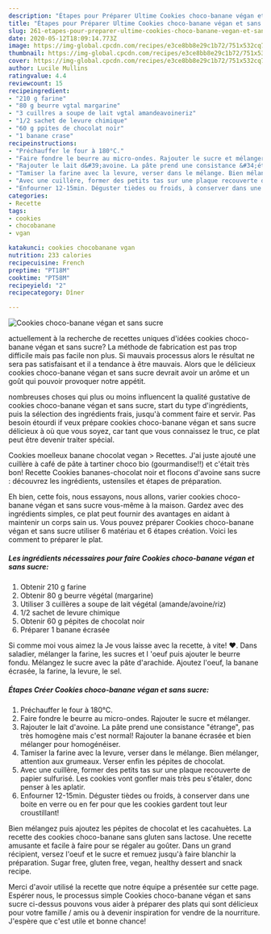 ```yaml
---
description: "Étapes pour Préparer Ultime Cookies choco-banane végan et sans sucre"
title: "Étapes pour Préparer Ultime Cookies choco-banane végan et sans sucre"
slug: 261-etapes-pour-preparer-ultime-cookies-choco-banane-vegan-et-sans-sucre
date: 2020-05-12T18:09:14.773Z
image: https://img-global.cpcdn.com/recipes/e3ce8bb8e29c1b72/751x532cq70/cookies-choco-banane-vegan-et-sans-sucre-photo-principale-de-la-recette.jpg
thumbnail: https://img-global.cpcdn.com/recipes/e3ce8bb8e29c1b72/751x532cq70/cookies-choco-banane-vegan-et-sans-sucre-photo-principale-de-la-recette.jpg
cover: https://img-global.cpcdn.com/recipes/e3ce8bb8e29c1b72/751x532cq70/cookies-choco-banane-vegan-et-sans-sucre-photo-principale-de-la-recette.jpg
author: Lucile Mullins
ratingvalue: 4.4
reviewcount: 15
recipeingredient:
- "210 g farine"
- "80 g beurre vgtal margarine"
- "3 cuillres a soupe de lait vgtal amandeavoineriz"
- "1/2 sachet de levure chimique"
- "60 g ppites de chocolat noir"
- "1 banane crase"
recipeinstructions:
- "Préchauffer le four à 180°C."
- "Faire fondre le beurre au micro-ondes. Rajouter le sucre et mélanger."
- "Rajouter le lait d&#39;avoine. La pâte prend une consistance &#34;étrange&#34;, pas très homogène mais c&#39;est normal! Rajouter la banane écrasée et bien mélanger pour homogénéiser."
- "Tamiser la farine avec la levure, verser dans le mélange. Bien mélanger, attention aux grumeaux. Verser enfin les pépites de chocolat."
- "Avec une cuillère, former des petits tas sur une plaque recouverte de papier sulfurisé. Les cookies vont gonfler mais très peu s&#39;étaler, donc penser à les aplatir."
- "Enfourner 12-15min. Déguster tièdes ou froids, à conserver dans une boite en verre ou en fer pour que les cookies gardent tout leur croustillant!"
categories:
- Recette
tags:
- cookies
- chocobanane
- vgan

katakunci: cookies chocobanane vgan 
nutrition: 233 calories
recipecuisine: French
preptime: "PT18M"
cooktime: "PT58M"
recipeyield: "2"
recipecategory: Dîner

---
```



![Cookies choco-banane végan et sans sucre](https://img-global.cpcdn.com/recipes/e3ce8bb8e29c1b72/751x532cq70/cookies-choco-banane-vegan-et-sans-sucre-photo-principale-de-la-recette.jpg)

actuellement à la recherche de recettes uniques d'idées cookies choco-banane végan et sans sucre? La méthode de fabrication est pas trop difficile mais pas facile non plus. Si mauvais processus alors le résultat ne sera pas satisfaisant et il a tendance à être mauvais. Alors que le délicieux cookies choco-banane végan et sans sucre devrait avoir un arôme et un goût qui pouvoir provoquer notre appétit.

nombreuses choses qui plus ou moins influencent la qualité gustative de cookies choco-banane végan et sans sucre, start du type d'ingrédients, puis la sélection des ingrédients frais, jusqu'à comment faire et servir. Pas besoin étourdi if veux prépare cookies choco-banane végan et sans sucre délicieux à où que vous soyez, car tant que vous connaissez le truc, ce plat peut être devenir traiter spécial.

Cookies moelleux banane chocolat vegan &gt; Recettes. J&#39;ai juste ajouté une cuillère à café de pâte à tartiner choco bio (gourmandise!!) et c&#39;était très bon! Recette Cookies bananes-chocolat noir et flocons d&#39;avoine sans sucre : découvrez les ingrédients, ustensiles et étapes de préparation.


Eh bien, cette fois, nous essayons, nous allons, varier cookies choco-banane végan et sans sucre vous-même à la maison. Gardez avec des ingrédients simples, ce plat peut fournir des avantages en aidant à maintenir un corps sain us. Vous pouvez préparer Cookies choco-banane végan et sans sucre utiliser 6 matériau et 6 étapes création. Voici les comment to préparer le plat.

<!--inarticleads1-->

##### Les ingrédients nécessaires pour faire Cookies choco-banane végan et sans sucre:

1. Obtenir 210 g farine
1. Obtenir 80 g beurre végétal (margarine)
1. Utiliser 3 cuillères a soupe de lait végétal (amande/avoine/riz)
1.  1/2 sachet de levure chimique
1. Obtenir 60 g pépites de chocolat noir
1. Préparer 1 banane écrasée


Si comme moi vous aimez la Je vous laisse avec la recette, à vite! ♥. Dans saladier, mélanger la farine, les sucres et l &#39;oeuf puis ajouter le beurre fondu. Mélangez le sucre avec la pâte d&#39;arachide. Ajoutez l&#39;oeuf, la banane écrasée, la farine, la levure, le sel. 

<!--inarticleads2-->

##### Étapes Créer Cookies choco-banane végan et sans sucre:

1. Préchauffer le four à 180°C.
1. Faire fondre le beurre au micro-ondes. Rajouter le sucre et mélanger.
1. Rajouter le lait d&#39;avoine. La pâte prend une consistance &#34;étrange&#34;, pas très homogène mais c&#39;est normal! Rajouter la banane écrasée et bien mélanger pour homogénéiser.
1. Tamiser la farine avec la levure, verser dans le mélange. Bien mélanger, attention aux grumeaux. Verser enfin les pépites de chocolat.
1. Avec une cuillère, former des petits tas sur une plaque recouverte de papier sulfurisé. Les cookies vont gonfler mais très peu s&#39;étaler, donc penser à les aplatir.
1. Enfourner 12-15min. Déguster tièdes ou froids, à conserver dans une boite en verre ou en fer pour que les cookies gardent tout leur croustillant!


Bien mélangez puis ajoutez les pépites de chocolat et les cacahuètes. La recette des cookies choco-banane sans gluten sans lactose. Une recette amusante et facile à faire pour se régaler au goûter. Dans un grand récipient, versez l&#39;oeuf et le sucre et remuez jusqu&#39;à faire blanchir la préparation. Sugar free, gluten free, vegan, healthy dessert and snack recipe. 


Merci d'avoir utilisé la recette que notre équipe a présentée sur cette page. Espérer nous, le processus simple Cookies choco-banane végan et sans sucre ci-dessus pouvons vous aider à préparer des plats qui sont délicieux pour votre famille / amis ou à devenir inspiration for vendre de la nourriture. J'espère que c'est utile et bonne chance!
